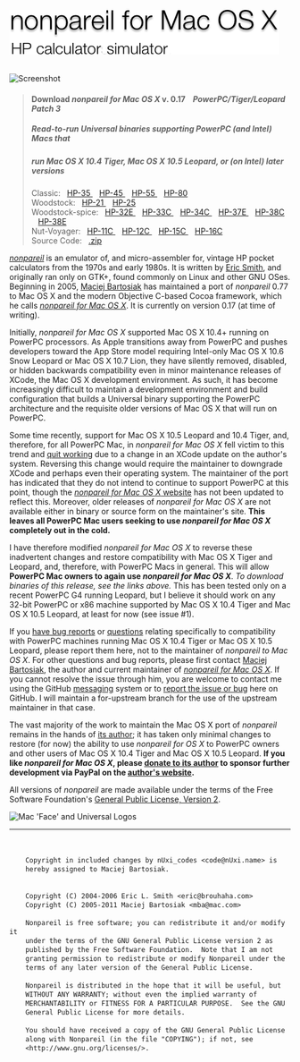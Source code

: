 ![nonpareil for Mac OS X- HP calculator emulator](readme-header.png "nonpareil for Mac OS X- HP calculator emulator")  
&nbsp;  

![Screenshot](http://www.bartosiak.org/nonpareil/index_files/nonpareil-screenshot-small.png "Screenshot")  

> #### Download _nonpareil for Mac OS X_ v. 0.17&nbsp;&nbsp;&nbsp; _PowerPC/Tiger/Leopard Patch 3_  
> ##### Read-to-run Universal binaries supporting *PowerPC* (and Intel) Macs that
> ##### run *Mac OS X 10.4 Tiger, Mac OS X 10.5 Leopard,* or (on Intel) later versions  
> Classic:&nbsp;&nbsp; 
[ HP-35 ](/downloads/nUxiscode/nonpareil-osx-powerpc/nonpareil-35.app.zip)&nbsp;&nbsp; 
[ HP-45 ](/downloads/nUxiscode/nonpareil-osx-powerpc/nonpareil-45.app.zip)&nbsp;&nbsp; 
[ HP-55 ](/downloads/nUxiscode/nonpareil-osx-powerpc/nonpareil-55.app.zip)&nbsp;&nbsp; 
[ HP-80 ](/downloads/nUxiscode/nonpareil-osx-powerpc/nonpareil-80.app.zip)  
> Woodstock:&nbsp;&nbsp; 
[ HP-21 ](/downloads/nUxiscode/nonpareil-osx-powerpc/nonpareil-21.app.zip)&nbsp;&nbsp; 
[ HP-25 ](/downloads/nUxiscode/nonpareil-osx-powerpc/nonpareil-25.app.zip)  
> Woodstock-spice:&nbsp;&nbsp; 
[ HP-32E ](/downloads/nUxiscode/nonpareil-osx-powerpc/nonpareil-32e.app.zip)&nbsp;&nbsp; 
[ HP-33C ](/downloads/nUxiscode/nonpareil-osx-powerpc/nonpareil-33c.app.zip)&nbsp;&nbsp; 
[ HP-34C ](/downloads/nUxiscode/nonpareil-osx-powerpc/nonpareil-34c.app.zip)&nbsp;&nbsp; 
[ HP-37E ](/downloads/nUxiscode/nonpareil-osx-powerpc/nonpareil-37e.app.zip)&nbsp;&nbsp; 
[ HP-38C ](/downloads/nUxiscode/nonpareil-osx-powerpc/nonpareil-38c.app.zip)&nbsp;&nbsp; 
[ HP-38E ](/downloads/nUxiscode/nonpareil-osx-powerpc/nonpareil-38e.app.zip)  
> Nut-Voyager:&nbsp;&nbsp; 
[ HP-11C ](/downloads/nUxiscode/nonpareil-osx-powerpc/nonpareil-11c.app.zip)&nbsp;&nbsp; 
[ HP-12C ](/downloads/nUxiscode/nonpareil-osx-powerpc/nonpareil-12c.app.zip)&nbsp;&nbsp; 
[ HP-15C ](/downloads/nUxiscode/nonpareil-osx-powerpc/nonpareil-15c.app.zip)&nbsp;&nbsp; 
[ HP-16C ](/downloads/nUxiscode/nonpareil-osx-powerpc/nonpareil-16c.app.zip)  
> Source Code:&nbsp;&nbsp; [.zip](http://github.com/nUxiscode/nonpareil-osx-powerpc/zipball/master)
&nbsp;

[_nonpareil_](http://nonpareil.brouhaha.com/) is an emulator of, and micro-assembler for, vintage HP pocket calculators from the 1970s and early 1980s.  It is written by [Eric Smith](http://www.brouhaha.com/~eric/), and originally ran only on GTK+, found commonly on Linux and other GNU OSes.  Beginning in 2005, [Maciej Bartosiak](http://www.bartosiak.org/) has maintained a port of _nonpareil_  0.77 to Mac OS X and the modern Objective C-based Cocoa framework, which he calls [_nonpareil for Mac OS X_](http://www.bartosiak.org/nonpareil/).  It is currently on version 0.17 (at time of writing).

Initially, _nonpareil for Mac OS X_ supported Mac OS X 10.4+ running on PowerPC processors.  As Apple transitions away from PowerPC and pushes developers toward the App Store model requiring Intel-only Mac OS X 10.6 Snow Leopard or Mac OS X 10.7 Lion, they have silently removed, disabled, or hidden backwards compatibility even in minor maintenance releases of XCode, the Mac OS X development environment.  As such, it has become increasingly difficult to maintain a development environment and build configuration that builds a Universal binary supporting the PowerPC architecture and the requisite older versions of Mac OS X that will run on PowerPC.

Some time recently, support for Mac OS X 10.5 Leopard and 10.4 Tiger, and, therefore, for all PowerPC Mac, in _nonpareil for Mac OS X_ fell victim to this trend and [quit working](http://gist.github.com/1151949#gistcomment-45972) due to a change in an XCode update on the author's system.  Reversing this change would require the maintainer to downgrade XCode and perhaps even their operating system.  The maintainer of the port has indicated that they do not intend to continue to support PowerPC at this point, though the [_nonpareil for Mac OS X_ website](http://www.bartosiak.org/nonpareil/) has not been updated to reflect this.  Moreover, older releases of _nonpareil for Mac OS X_ are not available either in binary or source form on the maintainer's site.  **This leaves all PowerPC Mac users seeking to use _nonpareil for Mac OS X_ completely out in the cold.**

I have therefore modified _nonpareil for Mac OS X_ to reverse these inadvertent changes and restore compatibility with Mac OS X Tiger and Leopard, and, therefore, with PowerPC Macs in general.  This will allow **PowerPC Mac owners to again use _nonpareil for Mac OS X_**.  _To download binaries of this release, see the links above._  This has been tested only on a recent PowerPC G4 running Leopard, but I believe it should work on any 32-bit PowerPC or x86 machine supported by Mac OS X 10.4 Tiger and Mac OS X 10.5 Leopard, at least for now (see issue #1).

If you [have bug reports](/nUxiscode/nonpareil-osx-powerpc/issues) or [questions](/inbox/new/nUxiscode) relating specifically to compatibility with PowerPC machines running Mac OS X 10.4 Tiger or Mac OS X 10.5 Leopard, please report them here, not to the maintainer of _nonpareil to Mac OS X_.  For other questions and bug reports, please first contact [Maciej Bartosiak](mailto:mba@mac.com), the author and current maintainer of [_nonpareil for Mac OS X_](http://www.bartosiak.org/nonpareil/).  If you cannot resolve the issue through him, you are welcome to contact me using the GitHub [messaging](/inbox/new/nUxiscode) system or to [report the issue or bug](/nUxiscode/nonpareil-osx-powerpc/issues) here on GitHub.  I will maintain a for-upstream branch for the use of the upstream maintainer in that case.

The vast majority of the work to maintain the Mac OS X port of _nonpareil_ remains in the hands of [its author](http://www.bartosiak.org/); it has taken only minimal changes to restore (for now) the ability to use _nonpareil for OS X_ to PowerPC owners and other users of Mac OS X 10.4 Tiger and Mac OS X 10.5 Leopard.  **If you like _nonpareil for Mac OS X_, please [donate to its author](http://www.bartosiak.org/nonpareil/) to sponsor further development via PayPal on the [author's website](http://www.bartosiak.org/nonpareil/).**

All versions of _nonpareil_ are made available under the terms of the Free Software Foundation's [General Public License, Version 2](http://www.gnu.org/licenses/old-licenses/gpl-2.0.html). 

![Mac 'Face' and Universal Logos](http://www.bartosiak.org/nonpareil/index_files/MacOSX_Universal_60px.gif "Mac 'Face' and Universal Logos")

-----------------------

```
    
    
    Copyright in included changes by nUxi_codes <code@nUxi.name> is
    hereby assigned to Maciej Bartosiak.
    
    
    Copyright (C) 2004-2006 Eric L. Smith <eric@brouhaha.com>
    Copyright (C) 2005-2011 Maciej Bartosiak <mba@mac.com>

    Nonpareil is free software; you can redistribute it and/or modify it
    under the terms of the GNU General Public License version 2 as
    published by the Free Software Foundation.  Note that I am not
    granting permission to redistribute or modify Nonpareil under the
    terms of any later version of the General Public License.
 
    Nonpareil is distributed in the hope that it will be useful, but
    WITHOUT ANY WARRANTY; without even the implied warranty of
    MERCHANTABILITY or FITNESS FOR A PARTICULAR PURPOSE.  See the GNU
    General Public License for more details.
 
    You should have received a copy of the GNU General Public License
    along with Nonpareil (in the file "COPYING"); if not, see
    <http://www.gnu.org/licenses/>.
    
     
```
